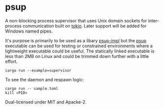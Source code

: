 # psup

A non-blocking process supervisor that uses Unix domain sockets for inter-process communication built on [tokio][]. Later support will be added for Windows named pipes.

It's purpose is primarily to be used as a libary [psup-impl][] but the [psup][] executable can be used for testing or constrained environments where a lightweight executable could be useful. The statically linked executable is less than 2MB on Linux and could be trimmed down further with a little effort.

```
cargo run --example=supervisor
```

To see the daemon and respawn logic:

```
cargo run -- sample.toml
kill <PID>
```

Dual-licensed under MIT and Apacke-2.

[tokio]: https://docs.rs/tokio/
[psup]: https://docs.rs/psup/
[psup-impl]: https://docs.rs/psup-impl/
